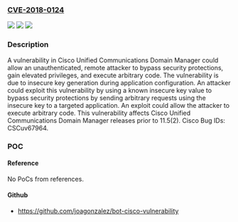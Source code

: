### [CVE-2018-0124](https://cve.mitre.org/cgi-bin/cvename.cgi?name=CVE-2018-0124)
![](https://img.shields.io/static/v1?label=Product&message=Cisco%20Unified%20Communications%20Domain%20Manager&color=blue)
![](https://img.shields.io/static/v1?label=Version&message=n%2Fa&color=blue)
![](https://img.shields.io/static/v1?label=Vulnerability&message=CWE-320&color=brighgreen)

### Description

A vulnerability in Cisco Unified Communications Domain Manager could allow an unauthenticated, remote attacker to bypass security protections, gain elevated privileges, and execute arbitrary code. The vulnerability is due to insecure key generation during application configuration. An attacker could exploit this vulnerability by using a known insecure key value to bypass security protections by sending arbitrary requests using the insecure key to a targeted application. An exploit could allow the attacker to execute arbitrary code. This vulnerability affects Cisco Unified Communications Domain Manager releases prior to 11.5(2). Cisco Bug IDs: CSCuv67964.

### POC

#### Reference
No PoCs from references.

#### Github
- https://github.com/joagonzalez/bot-cisco-vulnerability

